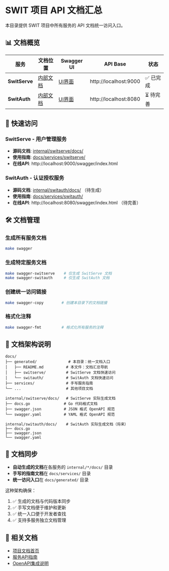 # SWIT 项目 API 文档汇总

本目录提供 SWIT 项目中所有服务的 API 文档统一访问入口。

## 📊 文档概览

| 服务 | 文档位置 | Swagger UI | API Base | 状态 |
|------|----------|------------|----------|------|
| **SwitServe** | [内部文档](../../internal/switserve/docs/) | [UI界面](http://localhost:9000/swagger/index.html) | http://localhost:9000 | ✅ 已完成 |
| **SwitAuth** | [内部文档](../../internal/switauth/docs/) | [UI界面](http://localhost:8080/swagger/index.html) | http://localhost:8080 | ⏳ 待完善 |

## 🚀 快速访问

### SwitServe - 用户管理服务
- **源码文档**: [internal/switserve/docs/](../../internal/switserve/docs/)
- **使用指南**: [docs/services/switserve/](../services/switserve/)
- **在线API**: http://localhost:9000/swagger/index.html

### SwitAuth - 认证授权服务  
- **源码文档**: [internal/switauth/docs/](../../internal/switauth/docs/) （待生成）
- **使用指南**: [docs/services/switauth/](../services/switauth/)
- **在线API**: http://localhost:8080/swagger/index.html （待完善）

## 🛠 文档管理

### 生成所有服务文档
```bash
make swagger
```

### 生成特定服务文档
```bash
make swagger-switserve    # 仅生成 SwitServe 文档
make swagger-switauth     # 仅生成 SwitAuth 文档
```

### 创建统一访问链接
```bash
make swagger-copy        # 创建本目录下的文档链接
```

### 格式化注释
```bash
make swagger-fmt         # 格式化所有服务的注释
```

## 📁 文档架构说明

```
docs/
├── generated/              # 本目录：统一文档入口
│   ├── README.md          # 本文件：文档汇总导航
│   ├── switserve/         # SwitServe 文档快速访问
│   └── switauth/          # SwitAuth 文档快速访问
├── services/              # 手写服务指南
└── ...                    # 其他项目文档

internal/switserve/docs/   # SwitServe 实际生成文档
├── docs.go               # Go 代码格式文档
├── swagger.json          # JSON 格式 OpenAPI 规范
└── swagger.yaml          # YAML 格式 OpenAPI 规范

internal/switauth/docs/    # SwitAuth 实际生成文档（将来）
├── docs.go
├── swagger.json
└── swagger.yaml
```

## 🔄 文档同步

- **自动生成的文档**在各服务的 `internal/*/docs/` 目录
- **手写的指南文档**在 `docs/services/` 目录  
- **统一访问入口**在 `docs/generated/` 目录

这种架构确保：
1. ✅ 生成的文档与代码版本同步
2. ✅ 手写文档便于维护和更新
3. ✅ 统一入口便于开发者查找
4. ✅ 支持多服务独立文档管理

## 📖 相关文档

- [项目文档首页](../README.md)
- [服务API指南](../services/README.md)
- [OpenAPI集成说明](../openapi-integration.md) 